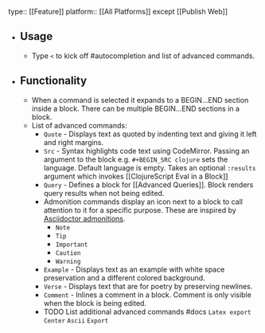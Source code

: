 type:: [[Feature]]
platform:: [[All Platforms]] except [[Publish Web]]

- ## Usage
	- Type `<` to kick off #autocompletion and list of advanced commands.
- ## Functionality
	- When a command is selected it expands to a BEGIN...END section inside a block. There can be multiple BEGIN...END sections in a block.
	- List of advanced commands:
		- `Quote` - Displays text as quoted by indenting text and giving it left and right margins.
		- `Src` - Syntax highlights code text using CodeMirror. Passing an argument to the block e.g. `#+BEGIN_SRC clojure` sets the language. Default language is empty. Takes an optional `:results` argument which invokes [[ClojureScript Eval in a Block]]
		- `Query` - Defines a block for [[Advanced Queries]]. Block renders query results when not being edited.
		- Admonition commands display an icon next to a block to call attention to it for a specific purpose. These are inspired by [Asciidoctor admonitions](https://asciidoctor.org/docs/user-manual/#admonition).
			- `Note`
			- `Tip`
			- `Important`
			- `Caution`
			- `Warning`
		- `Example` - Displays text as an example with white space preservation and a different colored background.
		- `Verse` - Displays text that are for poetry by preserving newlines.
		- `Comment` - Inlines a comment in a block. Comment is only visible when the block is being edited.
		- TODO List additional advanced commands #docs
		  `Latex export`
		  `Center`
		  `Ascii`
		  `Export`